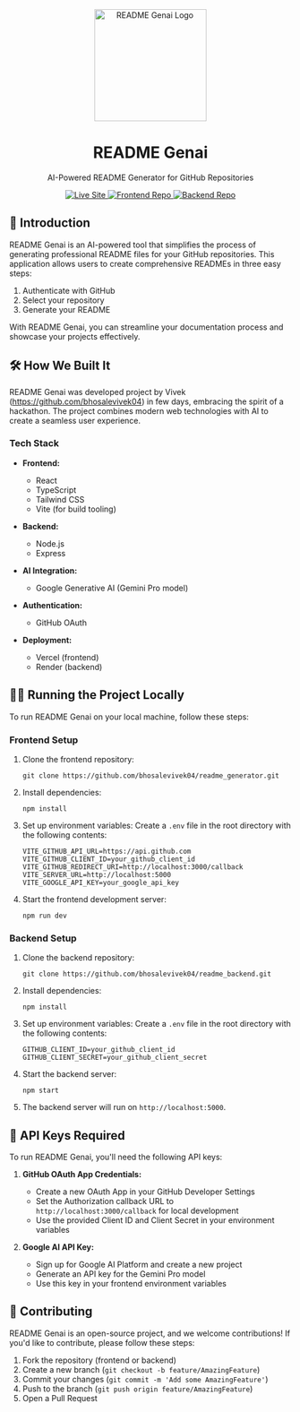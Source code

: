 <div align="center">
  <img src="https://readme-genai.vercel.app/auth.png" alt="README Genai Logo" width="200"/>
  <h1>README Genai</h1>
  <p>AI-Powered README Generator for GitHub Repositories</p>
  <a href="https://readme-genai.vercel.app/" target="_blank">
    <img src="https://img.shields.io/badge/Visit-Live%20Site-green" alt="Live Site"/>
  </a>
  <a href="https://github.com/bhosalevivek04/readme_generator" target="_blank">
    <img src="https://img.shields.io/badge/GitHub-Frontend%20Repo-blue" alt="Frontend Repo"/>
  </a>
  <a href="https://github.com/bhosalevivek04/readme_backend" target="_blank">
    <img src="https://img.shields.io/badge/GitHub-Backend%20Repo-blue" alt="Backend Repo"/>
  </a>
</div>

## 🚀 Introduction

README Genai is an AI-powered tool that simplifies the process of generating professional README files for your GitHub repositories. This application allows users to create comprehensive READMEs in three easy steps:

1. Authenticate with GitHub
2. Select your repository
3. Generate your README

With README Genai, you can streamline your documentation process and showcase your projects effectively.

## 🛠️ How We Built It

README Genai was developed project by Vivek (https://github.com/bhosalevivek04) in few days, embracing the spirit of a hackathon. The project combines modern web technologies with AI to create a seamless user experience.

### Tech Stack

- **Frontend:**
  - React
  - TypeScript
  - Tailwind CSS
  - Vite (for build tooling)

- **Backend:**
  - Node.js
  - Express

- **AI Integration:**
  - Google Generative AI (Gemini Pro model)

- **Authentication:**
  - GitHub OAuth

- **Deployment:**
  - Vercel (frontend)
  - Render (backend)

## 🏃‍♂️ Running the Project Locally

To run README Genai on your local machine, follow these steps:

### Frontend Setup

1. Clone the frontend repository:
   ```
   git clone https://github.com/bhosalevivek04/readme_generator.git
   ```

2. Install dependencies:
   ```
   npm install
   ```

3. Set up environment variables:
   Create a `.env` file in the root directory with the following contents:
   ```
   VITE_GITHUB_API_URL=https://api.github.com
   VITE_GITHUB_CLIENT_ID=your_github_client_id
   VITE_GITHUB_REDIRECT_URI=http://localhost:3000/callback
   VITE_SERVER_URL=http://localhost:5000
   VITE_GOOGLE_API_KEY=your_google_api_key
   ```

4. Start the frontend development server:
   ```
   npm run dev
   ```

### Backend Setup

1. Clone the backend repository:
   ```
   git clone https://github.com/bhosalevivek04/readme_backend.git
   ```

2. Install dependencies:
   ```
   npm install
   ```

3. Set up environment variables:
   Create a `.env` file in the root directory with the following contents:
   ```
   GITHUB_CLIENT_ID=your_github_client_id
   GITHUB_CLIENT_SECRET=your_github_client_secret
   ```

4. Start the backend server:
   ```
   npm start
   ```

5. The backend server will run on `http://localhost:5000`.

## 🔑 API Keys Required

To run README Genai, you'll need the following API keys:

1. **GitHub OAuth App Credentials:**
   - Create a new OAuth App in your GitHub Developer Settings
   - Set the Authorization callback URL to `http://localhost:3000/callback` for local development
   - Use the provided Client ID and Client Secret in your environment variables

2. **Google AI API Key:**
   - Sign up for Google AI Platform and create a new project
   - Generate an API key for the Gemini Pro model
   - Use this key in your frontend environment variables

 

## 🤝 Contributing

README Genai is an open-source project, and we welcome contributions! If you'd like to contribute, please follow these steps:

1. Fork the repository (frontend or backend)
2. Create a new branch (`git checkout -b feature/AmazingFeature`)
3. Commit your changes (`git commit -m 'Add some AmazingFeature'`)
4. Push to the branch (`git push origin feature/AmazingFeature`)
5. Open a Pull Request


 
